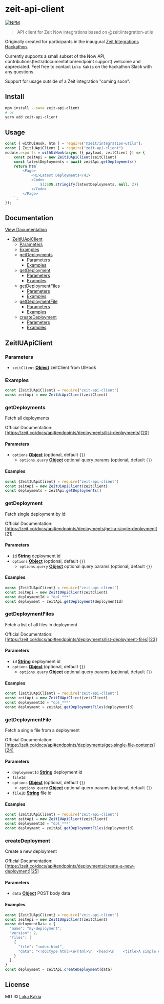 # zeit-api-client

[![NPM](https://img.shields.io/npm/v/zeit-api-client.svg)](https://www.npmjs.com/package/zeit-api-client)

> API client for Zeit Now integrations based on @zeit/integration-utils

Originally created for participants in the inaugural [Zeit Integrations Hackathon](https://zeit.co/hackathon). 

Currently supports a small subset of the Now API, contributions(tests/documentation/endpoint support) welcome and appreciated. Feel free to contact `Luka Kakia` on the hackathon Slack with any questions.

Support for usage outside of a Zeit integration "coming soon".

## Install

```bash
npm install --save zeit-api-client
# or 
yarn add zeit-api-client
```
## Usage
```javascript
const { withUiHook, htm } = require("@zeit/integration-utils");
const { ZeitIUApiClient } = require("zeit-api-client")
module.exports = withUiHook(async ({ payload, zeitClient }) => {
	const zeitApi = new ZeitIUApiClient(zeitClient)
	const latestDeployments = await zeitApi.getDeployments()
	return htm`
		<Page>
			<H1>Latest Deployments</H1>
			<Code>
				${JSON.stringify(latestDeployments, null, 2)}
			</Code>
		</Page>
	`;
});

```
## Documentation
[View Documentation](https://zeit-api-client-docs.lilo.now.sh/)


-   [ZeitIUApiClient][1]
    -   [Parameters][2]
    -   [Examples][3]
    -   [getDeployments][4]
        -   [Parameters][5]
        -   [Examples][6]
    -   [getDeployment][7]
        -   [Parameters][8]
        -   [Examples][9]
    -   [getDeploymentFiles][10]
        -   [Parameters][11]
        -   [Examples][12]
    -   [getDeploymentFile][13]
        -   [Parameters][14]
        -   [Examples][15]
    -   [createDeployment][16]
        -   [Parameters][17]
        -   [Examples][18]

## ZeitIUApiClient

### Parameters

-   `zeitClient` **[Object][19]** zeitClient from UIHook

### Examples

```javascript
const {ZeitIUApiClient} = require("zeit-api-client")
const zeitApi = new ZeitUiApiClient(zeitClient)
```

### getDeployments

Fetch all deployments

Official Documentation:
[https://zeit.co/docs/api#endpoints/deployments/list-deployments][20]

#### Parameters

-   `options` **[Object][19]**  (optional, default `{}`)
    -   `options.query` **[Object][19]** optional query params (optional, default `{}`)

#### Examples

```javascript
const {ZeitIUApiClient} = require("zeit-api-client")
const zeitApi = new ZeitUiApiClient(zeitClient)
const deployments = zeitApi.getDeployments()
```

### getDeployment

Fetch single deployment by id

Official Documentation:
[https://zeit.co/docs/api#endpoints/deployments/get-a-single-deployment][21]

#### Parameters

-   `id` **[String][22]** deployment id
-   `options` **[Object][19]**  (optional, default `{}`)
    -   `options.query` **[Object][19]** optional query params (optional, default `{}`)

#### Examples

```javascript
const {ZeitIUApiClient} = require("zeit-api-client")
const zeitApi = new ZeitIUApiClient(zeitClient)
const deploymentId = "dpl_***"
const deployment = zeitApi.getDeployment(deploymentId)
```

### getDeploymentFiles

Fetch a list of all files in deployment

Official Documentation:
[https://zeit.co/docs/api#endpoints/deployments/list-deployment-files][23]

#### Parameters

-   `id` **[String][22]** deployment id
-   `options` **[Object][19]**  (optional, default `{}`)
    -   `options.query` **[Object][19]** optional query params (optional, default `{}`)

#### Examples

```javascript
const {ZeitIUApiClient} = require("zeit-api-client")
const zeitApi = new ZeitIUApiClient(zeitClient)
const deploymentId = "dpl_***"
const deployment = zeitApi.getDeploymentFiles(deploymentId)
```

### getDeploymentFile

Fetch a single file from a deployment

Official Documentation:
[https://zeit.co/docs/api#endpoints/deployments/get-single-file-contents][24]

#### Parameters

-   `deploymentId` **[String][22]** deployment id
-   `fileId`  
-   `options` **[Object][19]**  (optional, default `{}`)
    -   `options.query` **[Object][19]** optional query params (optional, default `{}`)
-   `fileID` **[String][22]** file id

#### Examples

```javascript
const {ZeitIUApiClient} = require("zeit-api-client")
const zeitApi = new ZeitIUApiClient(zeitClient)
const deploymentId = "dpl_***"
const deployment = zeitApi.getDeploymentFiles(deploymentId)
```

### createDeployment

Create a new deployment

Official Documentation:
[https://zeit.co/docs/api#endpoints/deployments/create-a-new-deployment][25]

#### Parameters

-   `data` **[Object][19]** POST body data

#### Examples

```javascript
const {ZeitIUApiClient} = require("zeit-api-client")
const zeitApi = new ZeitIUApiClient(zeitClient)
const deloymentData = {
  "name": "my-deployment",
  "version": 2,
  "files": [
    {
      "file": "index.html",
      "data": "<!doctype html>\n<html>\n  <head>\n    <title>A simple deployment with the Now API!</title>\n  </head>\n  <body>\n    <h1>Welcome to a simple static file</h1>\n    <p>Deployed with <a href=\"https://zeit.co/docs/api\">ZEIT&apos;s Now API</a>!</p>\n    </body>\n</html>"
    }
  ]
}
const deployment = zeitApi.createDeployment(data)
```

[1]: #zeitiuapiclient

[2]: #parameters

[3]: #examples

[4]: #getdeployments

[5]: #parameters-1

[6]: #examples-1

[7]: #getdeployment

[8]: #parameters-2

[9]: #examples-2

[10]: #getdeploymentfiles

[11]: #parameters-3

[12]: #examples-3

[13]: #getdeploymentfile

[14]: #parameters-4

[15]: #examples-4

[16]: #createdeployment

[17]: #parameters-5

[18]: #examples-5

[19]: https://developer.mozilla.org/docs/Web/JavaScript/Reference/Global_Objects/Object

[20]: https://zeit.co/docs/api#endpoints/deployments/list-deployments

[21]: https://zeit.co/docs/api#endpoints/deployments/get-a-single-deployment

[22]: https://developer.mozilla.org/docs/Web/JavaScript/Reference/Global_Objects/String

[23]: https://zeit.co/docs/api#endpoints/deployments/list-deployment-files

[24]: https://zeit.co/docs/api#endpoints/deployments/get-single-file-contents

[25]: https://zeit.co/docs/api#endpoints/deployments/create-a-new-deployment


## License

MIT © [Luka Kakia](https://github.com/manguluka)
